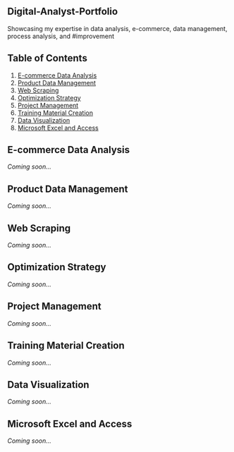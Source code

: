 ## Digital-Analyst-Portfolio
Showcasing my expertise in data analysis, e-commerce, data management, process analysis, and #improvement
## Table of Contents
1. [E-commerce Data Analysis](#ecommerce-data-analysis)
2. [Product Data Management](#product-data-management)
3. [Web Scraping](#web-scraping)
4. [Optimization Strategy](#optimization-strategy)
5. [Project Management](#project-management)
6. [Training Material Creation](#training-material-creation)
7. [Data Visualization](#data-visualization)
8. [Microsoft Excel and Access](#microsoft-excel-and-access)

## E-commerce Data Analysis
*Coming soon...*

## Product Data Management
*Coming soon...*

## Web Scraping
*Coming soon...*

## Optimization Strategy
*Coming soon...*

## Project Management
*Coming soon...*

## Training Material Creation
*Coming soon...*

## Data Visualization
*Coming soon...*

## Microsoft Excel and Access
*Coming soon...*
